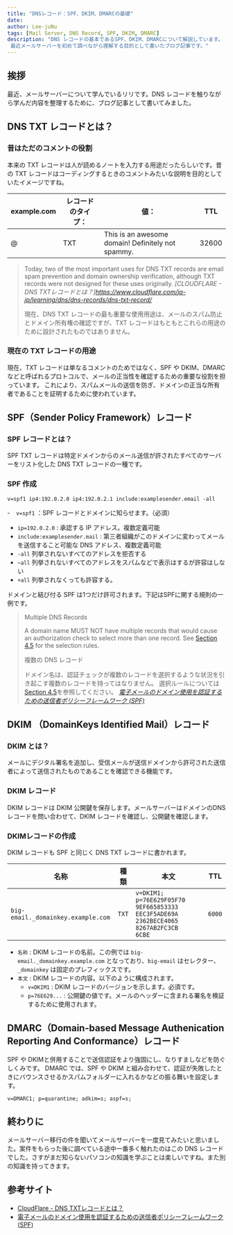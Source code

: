 ```yaml
---
title: "DNSレコード：SPF、DKIM、DMARCの基礎"
date: 
author: Lee-juNu
tags: [Mail Server, DNS Record, SPF, DKIM, DMARC]
description: "DNS レコードの基本であるSPF、DKIM、DMARCについて解説しています。
 最近メールサーバーを初めて調べながら理解する目的として書いたブログ記事です。"
---
```


## 挨拶
最近、メールサーバーについて学んでいるリリです。DNS レコードを触りながら学んだ内容を整理するために、ブログ記事として書いてみました。

## DNS TXT レコードとは？

### 昔はただのコメントの役割

本来の TXT レコードは人が読めるノートを入力する用途だったらしいです。昔の TXT レコードはコーディングするときのコメントみたいな説明を目的としていたイメージですね。

| example.com | レコードのタイプ： | 値：                                       | TTL   |
| ----------- | --------- | ------------------------------------------------- | ----- |
| @           | TXT       | This is an awesome domain! Definitely not spammy. | 32600 |

> Today, two of the most important uses for DNS TXT records are email spam prevention and domain ownership verification, although TXT records were not designed for these uses originally.
> <cite>[CLOUDFLARE - DNS TXTレコードとは？]https://www.cloudflare.com/ja-jp/learning/dns/dns-records/dns-txt-record/</cite>
>
> 現在、DNS TXT レコードの最も重要な使用用途は、メールのスパム防止とドメイン所有権の確認ですが、TXT レコードはもともとこれらの用途のために設計されたものではありません。

### 現在の TXT レコードの用途

現在、TXT レコードは単なるコメントのためではなく、SPF や DKIM、DMARC などと呼ばれるプロトコルで、メールの正当性を確認するための重要な役割を担っています。
これにより、スパムメールの送信を防ぎ、ドメインの正当な所有者であることを証明するために使われています。

## SPF（Sender Policy Framework）レコード

### SPF レコードとは？
SPF TXT レコードは特定ドメインからのメール送信が許されたすべてのサーバーをリスト化した DNS TXT レコードの一種です。

### SPF 作成

```
v=spf1 ip4:192.0.2.0 ip4:192.0.2.1 include:examplesender.email -all
```

-　` v=spf1 ` ：SPF レコードとドメインに知らせます。（必須）
-  ` ip=192.0.2.0 ` : 承認する IP アドレス。複数定義可能
- ` include:examplesender.mail ` : 第三者組織がこのドメインに変わってメールを送信すること可能な DNS アドレス、複数定義可能
- ` -all ` 列挙されないすべてのアドレスを拒否する
- ` ~all ` 列挙されないすべてのアドレスをスパムなどで表示はするが許容はしない
- ` +all ` 列挙されなくっても許容する。

ドメインと結び付る SPF は1つだけ許可されます。下記はSPFに関する規則の一例です。

> Multiple DNS Records
>
> A domain name MUST NOT have multiple records that would cause an authorization check to select more than one record.
> See [Section 4.5](https://datatracker.ietf.org/doc/html/rfc4408#section-4.5) for the selection rules.
>
> 複数の DNS レコード
>
> ドメイン名は、認証チェックが複数のレコードを選択するような状況を引き起こす複数のレコードを持ってはなりません。 
> 選択ルールについては[Section 4.5](https://datatracker.ietf.org/doc/html/rfc4408#section-4.5)を参照してください。
> <cite>[電子メールのドメイン使用を認証するための送信者ポリシーフレームワーク (SPF)](https://datatracker.ietf.org/doc/html/rfc4408#section-3.1.2)</cite>


## DKIM （DomainKeys Identified Mail）レコード

### DKIM とは？

メールにデジタル署名を追加し、受信メールが送信ドメインから許可された送信者によって送信されたものであることを確認できる機能です。

### DKIM レコード
DKIM レコードは DKIM 公開鍵を保存します。メールサーバーはドメインのDNSレコードを問い合わせて、DKIM レコードを確認し、公開鍵を確認します。


### DKIMレコードの作成

DKIM レコードも SPF と同じく DNS TXT レコードに書かれます。

| 名称                                 | 種類    | 本文                                                                                           | TTL    |
| ---------------------------------- | ----- | -------------------------------------------------------------------------------------------- | ------ |
| `big-email._domainkey.example.com` | `TXT` | `v=DKIM1; p=76E629F05F70   9EF665853333   EEC3F5ADE69A   2362BECE4065   8267AB2FC3CB   6CBE` | `6000` |


- `名称` : DKIM レコードの名前。この例では `big-email._domainkey.example.com` となっており、`big-email` はセレクター、`_domainkey` は固定のプレフィックスです。
- `本文` : DKIM レコードの内容。以下のように構成されます。
    - `v=DKIM1` : DKIM レコードのバージョンを示します。必須です。
    - `p=76E629...` : 公開鍵の値です。メールのヘッダーに含まれる署名を検証するために使用されます。


## DMARC（Domain-based Message Authenication Reporting And Conformance）レコード

 SPF や DKIMと併用することで送信認証をより強固にし、なりすましなどを防ぐしくみです。 DMARC では、SPF や DKIM と組み合わせて、認証が失敗したときにバウンスさせるかスパムフォルダーに入れるかなどの振る舞いを設定します。

```
v=DMARC1; p=quarantine; adkim=s; aspf=s; 
```

## 終わりに
メールサーバー移行の件を聞いてメールサーバーを一度見てみたいと思いました。案件をもらった後に調べている途中一番多く触れたのはこの DNS レコードでした。さすがまだ知らないパソコンの知識を学ぶことは楽しいですね。また別の知識を持ってきます。

## 参考サイト

- [CloudFlare - DNS TXTレコードとは？](https://www.cloudflare.com/ja-jp/learning/dns/dns-records/dns-txt-record/)
- [電子メールのドメイン使用を認証するための送信者ポリシーフレームワーク (SPF)](https://datatracker.ietf.org/doc/html/rfc4408)
